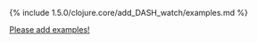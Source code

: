 {% include 1.5.0/clojure.core/add_DASH_watch/examples.md %}

[Please add examples!](https://github.com/arrdem/grimoire/edit/master/_includes/1.6.0/clojure.core/add_DASH_watch/examples.md)

